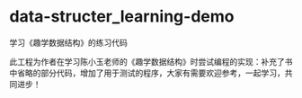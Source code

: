 # data-structer_learning-demo
学习《趣学数据结构》的练习代码

此工程为作者在学习陈小玉老师的《趣学数据结构》时尝试编程的实现：补充了书中省略的部分代码，增加了用于测试的程序，大家有需要欢迎参考，一起学习，共同进步！
